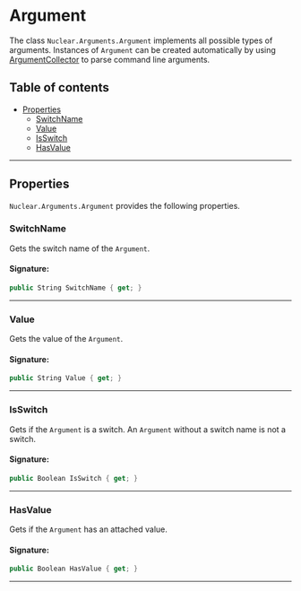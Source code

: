 # Argument

The class `Nuclear.Arguments.Argument` implements all possible types of arguments.
Instances of `Argument` can be created automatically by using [ArgumentCollector](class_argumentcollector.md) to parse command line arguments.

## Table of contents

* [Properties](#properties)
  * [SwitchName](#switchname)
  * [Value](#value)
  * [IsSwitch](#isswitch)
  * [HasValue](#hasvalue)

---

## Properties

`Nuclear.Arguments.Argument` provides the following properties.

### SwitchName

Gets the switch name of the `Argument`.

#### Signature:

```csharp
public String SwitchName { get; }
```

---

### Value

Gets the value of the `Argument`.

#### Signature:

```csharp
public String Value { get; }
```

---

### IsSwitch

Gets if the `Argument` is a switch. An `Argument` without a switch name is not a switch.

#### Signature:

```csharp
public Boolean IsSwitch { get; }
```

---

### HasValue

Gets if the `Argument` has an attached value.

#### Signature:

```csharp
public Boolean HasValue { get; }
```

---